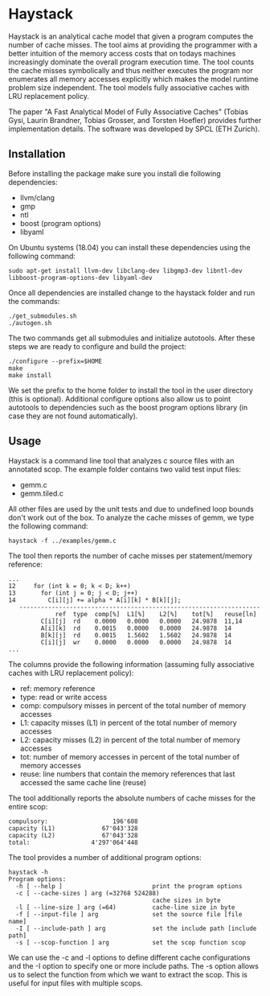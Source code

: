 # Haystack

Haystack is an analytical cache model that given a program computes the number of cache misses. The tool aims at providing the programmer with a better intuition of the memory access costs that on todays machines increasingly dominate the overall program execution time. The tool counts the cache misses symbolically and thus neither executes the program nor enumerates all memory accesses explicitly which makes the model runtime problem size independent. The tool models fully associative caches with LRU replacement policy.

The paper "A Fast Analytical Model of Fully Associative Caches" (Tobias Gysi, Laurin Brandner, Tobias Grosser, and Torsten Hoefler) provides further implementation details. The software was developed by SPCL (ETH Zurich).

## Installation

Before installing the package make sure you install die following dependencies:
- llvm/clang
- gmp
- ntl
- boost (program options)
- libyaml

On Ubuntu systems (18.04) you can install these dependencies using the following command:
```
sudo apt-get install llvm-dev libclang-dev libgmp3-dev libntl-dev libboost-program-options-dev libyaml-dev
```
Once all dependencies are installed change to the haystack folder and run the commands:
```
./get_submodules.sh
./autogen.sh
```
The two commands get all submodules and initialize autotools. After these steps we are ready to configure and build the project:
```
./configure --prefix=$HOME
make
make install
```
We set the prefix to the home folder to install the tool in the user directory (this is optional). Additional configure options also allow us to point autotools to dependencies such as the boost program options library (in case they are not found automatically).

## Usage

Haystack is a command line tool that analyzes c source files with an annotated scop. The example folder contains two valid test input files:
- gemm.c
- gemm.tiled.c

All other files are used by the unit tests and due to undefined loop bounds don't work out of the box. To analyze the cache misses of gemm, we type the following command:
```
haystack -f ../examples/gemm.c
```
The tool then reports the number of cache misses per statement/memory reference:
```
...
12     for (int k = 0; k < D; k++) 
13       for (int j = 0; j < D; j++)
14         C[i][j] += alpha * A[i][k] * B[k][j];
   -------------------------------------------------------------------
             ref  type  comp[%]  L1[%]    L2[%]    tot[%]   reuse[ln]
         C[i][j]  rd    0.0000   0.0000   0.0000   24.9878  11,14
         A[i][k]  rd    0.0015   0.0000   0.0000   24.9878  14
         B[k][j]  rd    0.0015   1.5602   1.5602   24.9878  14
         C[i][j]  wr    0.0000   0.0000   0.0000   24.9878  14
...
```
The columns provide the following information (assuming fully associative caches with LRU replacement policy):
- ref: memory reference
- type: read or write access
- comp: compulsory misses in percent of the total number of memory accesses
- L1: capacity misses (L1) in percent of the total number of memory accesses
- L2: capacity misses (L2) in percent of the total number of memory accesses
- tot: number of memory accesses in percent of the total number of memory accesses
- reuse: line numbers that contain the memory references that last accessed the same cache line (reuse)

The tool additionally reports the absolute numbers of cache misses for the entire scop:
```
compulsory:                  196'608
capacity (L1)             67'043'328
capacity (L2)             67'043'328
total:                 4'297'064'448
```
The tool provides a number of additional program options:
```
haystack -h
Program options:
  -h [ --help ]                         print the program options
  -c [ --cache-sizes ] arg (=32768 524288)
                                        cache sizes in byte
  -l [ --line-size ] arg (=64)          cache-line size in byte
  -f [ --input-file ] arg               set the source file [file name]
  -I [ --include-path ] arg             set the include path [include path]
  -s [ --scop-function ] arg            set the scop function scop
```
We can use the -c and -l options to define different cache configurations and the -I option to specify one or more include paths. The -s option allows us to select the function from which we want to extract the scop. This is useful for input files with multiple scops.
